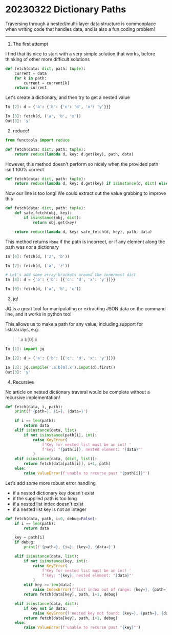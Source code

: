 # 20230322 Dictionary Paths

Traversing through a nested/multi-layer data structure is commonplace when writing code that handles data, and is also a fun coding problem!

---

1. The first attempt

I find that its nice to start with a very simple solution that works, before thinking of other more difficult solutions

```python
def fetch(data: dict, path: tuple):
	current = data
	for k in path:
		current = current[k]
	return current
```

Let's create a dictionary, and then try to get a nested value

```python
In [2]: d = {'a': {'b': {'c': 'd', 'x': 'y'}}}

In [3]: fetch(d, ('a', 'b', 'x'))
Out[3]: 'y'
```

2. reduce!

```python
from functools import reduce

def fetch(data: dict, path: tuple):
    return reduce(lambda d, key: d.get(key), path, data)
```

However, this method doesn't perform so nicely when the provided path isn't 100% correct

```python
def fetch(data: dict, path: tuple):
    return reduce(lambda d, key: d.get(key) if isinstance(d, dict) else None, path, data)
```

Now our line is too long! We could extract out the value grabbing  to improve this

```python
def fetch(data: dict, path: tuple):
	def safe_fetch(obj, key):
		if isinstance(obj, dict):
			return obj.get(key)

	return reduce(lambda d, key: safe_fetch(d, key), path, data)
```

This method returns `None` if the path is incorrect, or if any element along the path was _not_ a dictionary 
```python
In [6]: fetch(d, ('z', 'b'))

In [7]: fetch(d, ('a', 'z'))

# Let's add some array brackets around the innermost dict
In [8]: d = {'a': {'b': [{'c': 'd', 'x': 'y'}]}}

In [9]: fetch(d, ('a', 'b', 'c'))
```

3. jq!

JQ is a great tool for manipulating or extracting JSON data on the command line, and it works in python too!

This allows us to make a path for any value, including support for lists/arrays, e.g.

> `.a.b[0].x

```python
In [1]: import jq

In [2]: d = {'a': {'b': [{'c': 'd', 'x': 'y'}]}}

In [3]: jq.compile('.a.b[0].x').input(d).first()
Out[3]: 'y'
```

4. Recursive

No article on nested dictionary traveral would be complete without a recursive implementation!

```python
def fetch(data, i, path):
    print(f'{path=}, {i=}, {data=}')

    if i == len(path):
	    return data
	elif isinstance(data, list)
		if not isinstance(path[i], int):
			raise KeyError(
				f'Key for nested list must be an int! '
				f'key: "{path[i]}, nested element: "{data}"'
			)
	elif isinstance(data, (dict, list)):
		return fetch(data[path[i]], i+1, path)
	else:
		raise ValueError(f'unable to recurse past "{path[i]}"')
```

Let's add some more robust error handling

- if a nested dictionary key doesn't exist
- if the supplied path is too long
- if a nested list index doesn't exist
- if a nested list key is not an integer

```python
def fetch(data, path, i=0, debug=False):
    if i == len(path):
        return data

    key = path[i]
    if debug:
        print(f'{path=}, {i=}, {key=}, {data=}')

    elif isinstance(data, list):
        if not isinstance(key, int):
            raise KeyError(
                f'Key for nested list must be an int! '
                f'key: "{key}, nested element: "{data}"'
            )
        elif key >= len(data):
            raise IndexError(f'list index out of range: {key=}, {path=}, {data=}')
        return fetch(data[key], path, i+1, debug)

    elif isinstance(data, dict):
        if key not in data:
            raise KeyError(f'nested key not found: {key=}, {path=}, {data=}')
        return fetch(data[key], path, i+1, debug)
    else:
        raise ValueError(f'unable to recurse past "{key}"')
```

